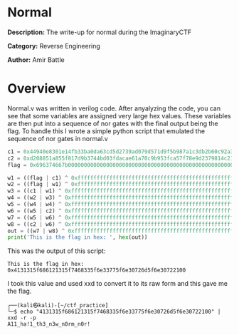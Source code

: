 # Normal
**Description:** The write-up for normal during the ImaginaryCTF

**Category:** Reverse Engineering

**Author:** Amir Battle
# Overview
Normal.v was written in verilog code. After anyalyzing the code, you can see that some variables are assigned very large hex values. These variables are then put into a sequence of nor gates with the final output being the flag. To handle this I wrote a simple python script that emulated the sequence of nor gates in normal.v 

```python
c1 = 0x44940e8301e14fb33ba0da63cd5d2739ad079d571d9f5b987a1c3db2b60c92a3
c2 = 0xd208851a855f817d9b3744bd03fdacae61a70c9b953fca57f78e9d2379814c21
flag = 0x696374667b00000000000000000000000000000000000000000000000000007d

w1 = ((flag | c1) ^ 0xffffffffffffffffffffffffffffffffffffffffffffffffffffffffffffffff)
w2 = ((flag | w1) ^ 0xffffffffffffffffffffffffffffffffffffffffffffffffffffffffffffffff)
w3 = ((c1 | w1) ^ 0xffffffffffffffffffffffffffffffffffffffffffffffffffffffffffffffff)
w4 = ((w2 | w3) ^ 0xffffffffffffffffffffffffffffffffffffffffffffffffffffffffffffffff)
w5 = ((w4 | w4) ^ 0xffffffffffffffffffffffffffffffffffffffffffffffffffffffffffffffff)
w6 = ((w5 | c2) ^ 0xffffffffffffffffffffffffffffffffffffffffffffffffffffffffffffffff)
w7 = ((w5 | w6) ^ 0xffffffffffffffffffffffffffffffffffffffffffffffffffffffffffffffff)
w8 = ((c2 | w6) ^ 0xffffffffffffffffffffffffffffffffffffffffffffffffffffffffffffffff)
out = ((w7 | w8) ^ 0xffffffffffffffffffffffffffffffffffffffffffffffffffffffffffffffff)
print('This is the flag in hex: ', hex(out))
```


This was the output of this script:


```
This is the flag in hex:  0x4131315f686121315f7468335f6e33775f6e30726d5f6e30722100
```


 I took this value and used xxd to convert it to its raw form and this gave me the flag.
 
 
 ```
 ┌──(kali㉿kali)-[~/ctf_practice]
└─$ echo "4131315f686121315f7468335f6e33775f6e30726d5f6e30722100" | xxd -r -p
A11_ha!1_th3_n3w_n0rm_n0r!
```
